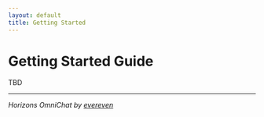 ```yaml
---
layout: default
title: Getting Started
---
```


# Getting Started Guide

TBD

---
*Horizons OmniChat by [evereven](https://evereven.tech)*
